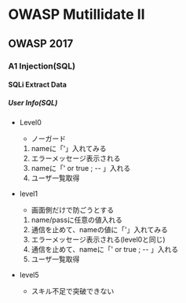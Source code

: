 # OWASP Mutillidate Ⅱ

## OWASP 2017

### A1 Injection(SQL)

#### SQLi Extract Data

##### User Info(SQL)
  - Level0
    - ノーガード
    1. nameに「'」入れてみる
    1. エラーメッセージ表示される
    1. nameに「' or true ; -- 」入れる
    1. ユーザ一覧取得

  - level1
    - 画面側だけで防ごうとする
    1. name/passに任意の値入れる
    1. 通信を止めて、nameの値に「'」入れてみる
    1. エラーメッセージ表示される(level0と同じ)
    1. 通信を止めて、nameに「' or true ; -- 」入れる
    1. ユーザ一覧取得

  - level5
    - スキル不足で突破できない

